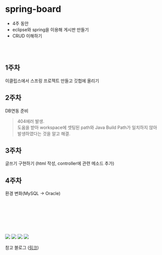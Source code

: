 ﻿# spring-board   
- 4주 동안 
- eclipse와 spring을 이용해 게시판 만들기   
- CRUD 이해하기   

<br><br>

## 1주차   
이클립스에서 스프링 프로젝트 만들고 깃헙에 올리기   

## 2주차 
DB연동 준비   
> 404에러 발생.   
> 도움을 받아 workspace에 셋팅된 path와 Java Build Path가 일치하지 않아 발생하였다는 것을 알고 해결.   

## 3주차   
글쓰기 구현하기 (html 작성, controller에 관련 메소드 추가)   

## 4주차
환경 변화(MySQL -> Oracle)

   
<br><br><br>
---
<img src="https://img.shields.io/badge/Spring-6DB33F?style=flat-square&logo=spring&logoColor=white"/> <img src="https://img.shields.io/badge/Eclipse-2C2255?style=flat-square&logo=Eclipse IDE&logoColor=white"/> <img src="https://img.shields.io/badge/Tomcat-F8DC75?style=flat-square&logo=Apache Tomcat&logoColor=white"/> <img src="https://img.shields.io/badge/MySQL-4479A1?style=flat-square&logo=MySQL&logoColor=white"/>   

참고 블로그 ([링크](https://blog.daum.net/chan-0124/62?category=263225))
